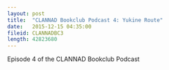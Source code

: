 ```yaml
---
layout: post
title:  "CLANNAD Bookclub Podcast 4: Yukine Route"
date:   2015-12-15 04:35:00
fileid: CLANNADBC3
length: 42823680   
---
```


Episode 4 of the CLANNAD Bookclub Podcast
